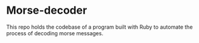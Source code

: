 # Morse-decoder
This repo holds the codebase of a program built with Ruby to automate the process of decoding morse messages.
